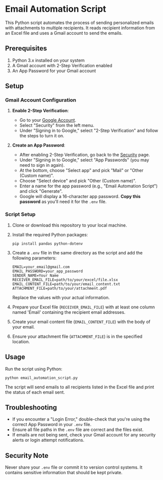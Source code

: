 # Email Automation Script

This Python script automates the process of sending personalized emails with attachments to multiple recipients. It reads recipient information from an Excel file and uses a Gmail account to send the emails.

## Prerequisites

1. Python 3.x installed on your system
2. A Gmail account with 2-Step Verification enabled
3. An App Password for your Gmail account

## Setup

### Gmail Account Configuration

1. **Enable 2-Step Verification**:
   - Go to your [Google Account](https://myaccount.google.com/).
   - Select "Security" from the left menu.
   - Under "Signing in to Google," select "2-Step Verification" and follow the steps to turn it on.

2. **Create an App Password**:
   - After enabling 2-Step Verification, go back to the [Security](https://myaccount.google.com/security) page.
   - Under "Signing in to Google," select "App Passwords" (you may need to sign in again).
   - At the bottom, choose "Select app" and pick "Mail" or "Other (Custom name)".
   - Choose "Select device" and pick "Other (Custom name)".
   - Enter a name for the app password (e.g., "Email Automation Script") and click "Generate".
   - Google will display a 16-character app password. **Copy this password** as you'll need it for the `.env` file.

### Script Setup

1. Clone or download this repository to your local machine.

2. Install the required Python packages:
   ```
   pip install pandas python-dotenv
   ```

3. Create a `.env` file in the same directory as the script and add the following parameters:

   ```
   EMAIL=your_email@gmail.com
   EMAIL_PASSWORD=your_app_password
   SENDER_NAME=Your Name
   RECEIVER_EMAIL_FILE=path/to/your/excel/file.xlsx
   EMAIL_CONTENT_FILE=path/to/your/email_content.txt
   ATTACHMENT_FILE=path/to/your/attachment.pdf
   ```

   Replace the values with your actual information.

4. Prepare your Excel file (`RECEIVER_EMAIL_FILE`) with at least one column named 'Email' containing the recipient email addresses.

5. Create your email content file (`EMAIL_CONTENT_FILE`) with the body of your email.

6. Ensure your attachment file (`ATTACHMENT_FILE`) is in the specified location.

## Usage

Run the script using Python:

```
python email_automation_script.py
```

The script will send emails to all recipients listed in the Excel file and print the status of each email sent.

## Troubleshooting

- If you encounter a "Login Error," double-check that you're using the correct App Password in your `.env` file.
- Ensure all file paths in the `.env` file are correct and the files exist.
- If emails are not being sent, check your Gmail account for any security alerts or login attempt notifications.

## Security Note

Never share your `.env` file or commit it to version control systems. It contains sensitive information that should be kept private.
